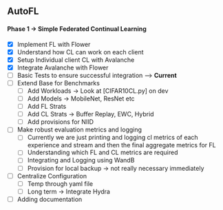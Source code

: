 ## AutoFL

#### Phase 1 -> Simple Federated Continual Learning 

- [x]  Implement FL with Flower
- [x]  Understand how CL can work on each client
- [x]  Setup Individual client CL with Avalanche
- [x]  Integrate Avalanche with Flower
- [ ]  Basic Tests to ensure successful integration --> **Current**
- [ ]  Extend Base for Benchmarks
    - [ ]  Add Workloads → Look at [CIFAR10CL.py] on dev
    - [ ]  Add Models → MobileNet, ResNet etc
    - [ ]  Add FL Strats
    - [ ]  Add CL Strats → Buffer Replay, EWC, Hybrid
    - [ ]  Add provisions for NIID
- [ ]  Make robust evaluation metrics and logging
    - [ ]  Currently we are just printing and logging cl metrics of each experience and stream and then the final aggregate metrics for FL
    - [ ]  Understanding which FL and CL metrics are required
    - [ ]  Integrating and Logging using WandB
    - [ ]  Provision for local backup → not really  necessary immediately
- [ ]  Centralize Configuration
    - [ ]  Temp through yaml file
    - [ ]  Long term → Integrate Hydra
- [ ]  Adding documentation
